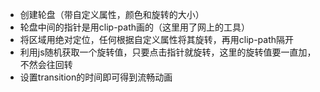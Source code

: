 - 创建轮盘（带自定义属性，颜色和旋转的大小）
- 轮盘中间的指针是用clip-path画的（这里用了网上的工具）
- 将区域用绝对定位，任何根据自定义属性将其旋转，再用clip-path隔开
- 利用js随机获取一个旋转值，只要点击指针就旋转，这里的旋转值要一直加，不然会往回转
- 设置transition的时间即可得到流畅动画



